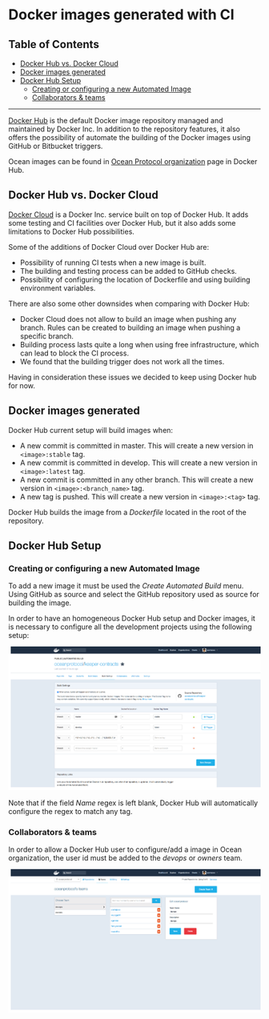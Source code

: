 # Docker images generated with CI

## Table of Contents

  - [Docker Hub vs. Docker Cloud](#docker-hub-vs-docker-cloud)
  - [Docker images generated](#docker-images-generated)
  - [Docker Hub Setup](#docker-hub-setup)
     - [Creating or configuring a new Automated Image](#creating-or-configuring-a-new-automated-image)
     - [Collaborators &amp; teams](#collaborators-teams)

---

[Docker Hub](https://hub.docker.com/) is the default Docker image repository managed and maintained by Docker Inc. In addition to the repository features, it also offers the possibility of automate the building of the Docker images using GitHub or Bitbucket triggers.

Ocean images can be found in [Ocean Protocol organization](https://hub.docker.com/u/oceanprotocol/) page in Docker Hub.

## Docker Hub vs. Docker Cloud

[Docker Cloud](https://cloud.docker.com) is a Docker Inc. service built on top of Docker Hub. It adds some testing and CI facilities over Docker Hub, but it also adds some limitations to Docker Hub possibilities.

Some of the additions of Docker Cloud over Docker Hub are:
   * Possibility of running CI tests when a new image is built.
   * The building and testing process can be added to GitHub checks.
   * Possibility of configuring the location of Dockerfile and using building environment variables.

There are also some other downsides when comparing with Docker Hub:
   * Docker Cloud does not allow to build an image when pushing any branch. Rules can be created to building an image when pushing a specific branch.
   * Building process lasts quite a long when using free infrastructure, which can lead to block the CI process.
   * We found that the building trigger does not work all the times.

Having in consideration these issues we decided to keep using Docker hub for now.

## Docker images generated

Docker Hub current setup will build images when:
   * A new commit is committed in master. This will create a new version in `<image>:stable` tag.
   * A new commit is committed in develop. This will create a new version in `<image>:latest` tag.
   * A new commit is committed in any other branch. This will create a new version in `<image>:<branch_name>` tag.
   * A new tag is pushed. This will create a new version in `<image>:<tag>` tag.

Docker Hub builds the image from a _Dockerfile_ located in the root of the repository.

## Docker Hub Setup

### Creating or configuring a new Automated Image
To add a new image it must be used the _Create Automated Build_ menu. Using GitHub as source and select the GitHub repository used as source for building the image.

In order to have an homogeneous Docker Hub setup and Docker images, it is necessary to configure all the development projects using the following setup:

![Docker Hub image configuration](../img/dockerhub-autobuild-tags.png)

Note that if the field _Name_ regex is left blank, Docker Hub will automatically configure the regex to match any tag.

### Collaborators & teams
In order to allow a Docker Hub user to configure/add a image in Ocean organization, the user id must be added to the _devops_ or _owners_ team.

![Docker Hub user configuration](../img/dockerhub-users.png)
